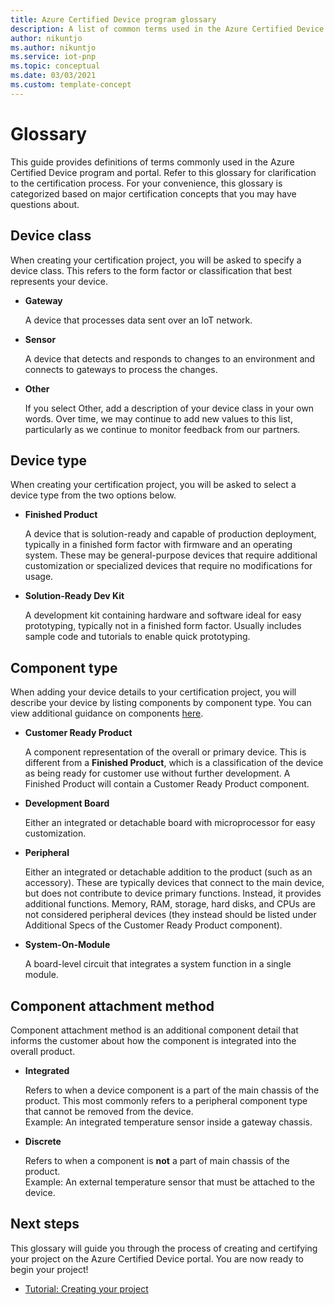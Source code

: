 ```yaml
---
title: Azure Certified Device program glossary
description: A list of common terms used in the Azure Certified Device program
author: nikuntjo
ms.author: nikuntjo
ms.service: iot-pnp
ms.topic: conceptual 
ms.date: 03/03/2021
ms.custom: template-concept
---
```


# Glossary

This guide provides definitions of terms commonly used in the Azure Certified Device program and portal. Refer to this glossary for clarification to the certification process. For your convenience, this glossary is categorized based on major certification concepts that you may have questions about.

## Device class

When creating your certification project, you will be asked to specify a device class. This refers to the form factor or classification that best represents your device.

- **Gateway**

    A device that processes data sent over an IoT network.

- **Sensor**

    A device that detects and responds to changes to an environment and connects to gateways to process the changes.

- **Other**

    If you select Other, add a description of your device class in your own words. Over time, we may continue to add new values to this list, particularly as we continue to monitor feedback from our partners.

## Device type

When creating your certification project, you will be asked to select a device type from the two options below.

- **Finished Product**

    A device that is solution-ready and capable of production deployment, typically in a finished form factor with firmware and an operating system. These may be general-purpose devices that require additional customization or specialized devices that require no modifications for usage.
- **Solution-Ready Dev Kit**

    A development kit containing hardware and software ideal for easy prototyping, typically not in a finished form factor. Usually includes sample code and tutorials to enable quick prototyping.

## Component type

When adding your device details to your certification project, you will describe your device by listing components by component type. You can view additional guidance on components [here](how-to-using-the-components-feature.md).

- **Customer Ready Product**

    A component representation of the overall or primary device. This is different from a **Finished Product**, which is a classification of the device as being ready for customer use without further development. A Finished Product will contain a Customer Ready Product component.
- **Development Board**

    Either an integrated or detachable board with microprocessor for easy customization.
- **Peripheral**

    Either an integrated or detachable addition to the product (such as an accessory). These are typically devices that connect to the main device, but does not contribute to device primary functions. Instead, it provides additional functions. Memory, RAM, storage, hard disks, and CPUs are not considered peripheral devices (they instead should be listed under Additional Specs of the Customer Ready Product component).
- **System-On-Module**  

    A board-level circuit that integrates a system function in a single module.

## Component attachment method

Component attachment method is an additional component detail that informs the customer about how the component is integrated into the overall product. 

- **Integrated**
 
    Refers to when a device component is a part of the main chassis of the product. This most commonly refers to a peripheral component type that cannot be removed from the device.  
    Example: An integrated temperature sensor inside a gateway chassis.

- **Discrete**

    Refers to when a component is **not** a part of main chassis of the product.  
    Example: An external temperature sensor that must be attached to the device.


## Next steps

This glossary will guide you through the process of creating and certifying your project on the Azure Certified Device portal. You are now ready to begin your project!
- [Tutorial: Creating your project](tutorial-01-creating-your-project.md)
